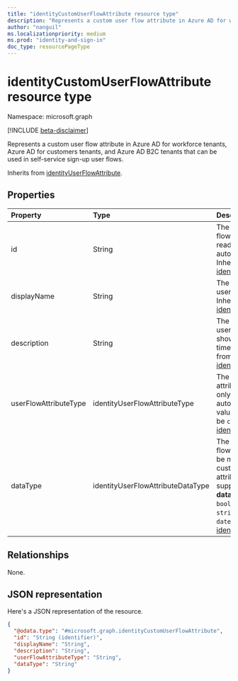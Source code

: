 ```yaml
---
title: "identityCustomUserFlowAttribute resource type"
description: "Represents a custom user flow attribute in Azure AD for workforce tenants, Azure AD for customers tenants, and Azure AD B2C tenants that can be used in self-service sign-up user flows."
author: "nanguil"
ms.localizationpriority: medium
ms.prod: "identity-and-sign-in"
doc_type: resourcePageType
---
```


# identityCustomUserFlowAttribute resource type

Namespace: microsoft.graph

[!INCLUDE [beta-disclaimer](../../includes/beta-disclaimer.md)]

Represents a custom user flow attribute in Azure AD for workforce tenants, Azure AD for customers tenants, and Azure AD B2C tenants that can be used in self-service sign-up user flows.

Inherits from [identityUserFlowAttribute](../resources/identityuserflowattribute.md).

## Properties

|Property|Type|Description|
|:---|:---|:---|
|id|String|The identifier of the user flow attribute. This is a read-only attribute that is automatically created. Inherited from [identityUserFlowAttribute](../resources/identityuserflowattribute.md)|
|displayName|String|The display name of the user flow attribute. Inherited from [identityUserFlowAttribute](../resources/identityuserflowattribute.md)|
|description|String|The description of the user flow attribute that's shown to the user at the time of sign-up. Inherited from [identityUserFlowAttribute](../resources/identityuserflowattribute.md)|
|userFlowAttributeType|identityUserFlowAttributeType|The type of the user flow attribute and is a read-only attribute that is automatically set. The value for this property will be `custom`. Inherited from [identityUserFlowAttribute](../resources/identityuserflowattribute.md).|
|dataType|identityUserFlowAttributeDataType|The data type of the user flow attribute and can't be modified after the custom user flow attribute is created. The supported values for **dataType** are: `string` , `boolean` , `int64` , `stringCollection` , `dateTime`. Inherited from [identityUserFlowAttribute](../resources/identityuserflowattribute.md).|

## Relationships

None.

## JSON representation

Here's a JSON representation of the resource.
<!-- {
  "blockType": "resource",
  "keyProperty": "id",
  "@odata.type": "microsoft.graph.identityCustomUserFlowAttribute",
  "baseType": "microsoft.graph.identityUserFlowAttribute",
  "openType": false
}
-->

``` json
{
  "@odata.type": "#microsoft.graph.identityCustomUserFlowAttribute",
  "id": "String (identifier)",
  "displayName": "String",
  "description": "String",
  "userFlowAttributeType": "String",
  "dataType": "String"
}
```

